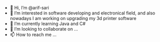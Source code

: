 - 👋 Hi, I’m @arif-sari
- 👀 I’m interested in software developing and electronical field, and also nowadays I am working on upgrading my 3d printer software
- 🌱 I’m currently learning Java and C#
- 💞️ I’m looking to collaborate on ...
- 📫 How to reach me ...

<!---
arif-sari/arif-sari is a ✨ special ✨ repository because its `README.md` (this file) appears on your GitHub profile.
You can click the Preview link to take a look at your changes.
--->
